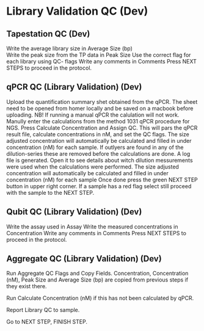 # Library Validation QC (Dev)


## Tapestation  QC (Dev)
Write the average library size in Average Size (bp)  
Write the peak size from the TP data in Peak Size
Use the correct flag for each library using QC- flags
Write any comments in Comments
Press NEXT STEPS to proceed in the protocol.








## qPCR QC (Library Validation) (Dev)
Upload the quantification summary shet obtained from the qPCR. The sheet need to be opened from homer locally and be saved on a macbook before uploading. NB! If running a manual qPCR the calulation will not work. Manully enter the calculations from the method 1031 qPCR procedure for NGS.
Press Calculate Concentration and Assign QC. This will pars the qPCR result file, calculate concentrations in nM, and set the QC flags.
The size adjusted concentration will automatically be calculated and filled in under concentration (nM) for each sample. If outlyers are found in any of the dilution-series these are removed before the calculations are done. 
A log file is generated. Open it to see details about witch dilution messurements were used when the calculations were performed.
The size adjusted concentration will automatically be calculated and filled in under concentration (nM) for each sample
Once done press the green NEXT STEP button in upper right corner.
If a sample has a red flag select still proceed with the sample to the NEXT STEP.










## Qubit QC (Library Validation) (Dev)
Write the assay used in Assay
Write the measured concentrations in Concentration
Write any comments in Comments
Press NEXT STEPS to proceed in the protocol.








## Aggregate QC (Library Validation) (Dev)
Run Aggregate QC Flags and Copy Fields. Concentration, Concentration (nM), Peak Size  and Average Size (bp) are copied from previous steps if they exist there.

Run Calculate Concentration (nM) if  this has not been calculated by qPCR.

Report Library QC to sample.

Go to NEXT STEP, FINISH STEP.
